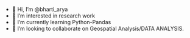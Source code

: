 - 👋 Hi, I’m @bharti_arya
- 👀 I’m interested in research work
- 🌱 I’m currently learning Python-Pandas
- 💞️ I’m looking to collaborate on Geospatial Analysis/DATA ANALYSIS.


<!---
bhartii62/bhartii62 is a ✨ special ✨ repository because its `README.md` (this file) appears on your GitHub profile.
You can click the Preview link to take a look at your changes.
--->
